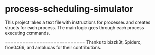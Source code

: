 process-scheduling-simulator
============================
This project takes a text file with instructions for processes and creates structs for each process. The main logic goes through each process executing commands.

============================
Thanks to bizzk3t, Spiderc, froe0466, and amblucas for their contributions.
